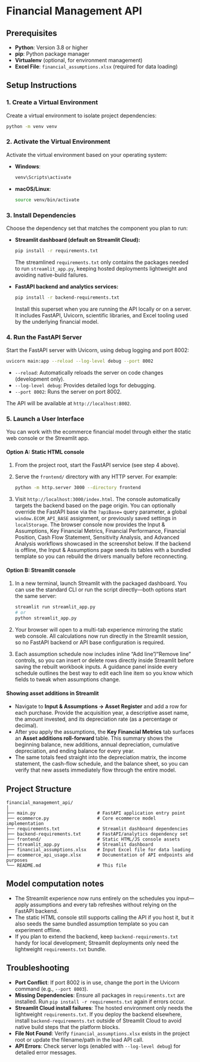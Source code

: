 # Financial Management API


## Prerequisites

- **Python**: Version 3.8 or higher
- **pip**: Python package manager
- **Virtualenv** (optional, for environment management)
- **Excel File**: `financial_assumptions.xlsx` (required for data loading)

## Setup Instructions

### 1. Create a Virtual Environment

Create a virtual environment to isolate project dependencies:

```bash
python -m venv venv
```

### 2. Activate the Virtual Environment

Activate the virtual environment based on your operating system:

- **Windows**:
  ```bash
  venv\Scripts\activate
  ```

- **macOS/Linux**:
  ```bash
  source venv/bin/activate
  ```

### 3. Install Dependencies

Choose the dependency set that matches the component you plan to run:

- **Streamlit dashboard (default on Streamlit Cloud):**

  ```bash
  pip install -r requirements.txt
  ```

  The streamlined `requirements.txt` only contains the packages needed to run
  `streamlit_app.py`, keeping hosted deployments lightweight and avoiding
  native-build failures.

- **FastAPI backend and analytics services:**

  ```bash
  pip install -r backend-requirements.txt
  ```

  Install this superset when you are running the API locally or on a server.
  It includes FastAPI, Uvicorn, scientific libraries, and Excel tooling used by
  the underlying financial model.


### 4. Run the FastAPI Server

Start the FastAPI server with Uvicorn, using debug logging and port 8002:

```bash
uvicorn main:app --reload --log-level debug --port 8002
```

- `--reload`: Automatically reloads the server on code changes (development only).
- `--log-level debug`: Provides detailed logs for debugging.
- `--port 8002`: Runs the server on port 8002.

The API will be available at `http://localhost:8002`.

### 5. Launch a User Interface

You can work with the ecommerce financial model through either the static web
console or the Streamlit app.

#### Option A: Static HTML console

1. From the project root, start the FastAPI service (see step 4 above).
2. Serve the `frontend/` directory with any HTTP server. For example:

   ```bash
   python -m http.server 3000 --directory frontend
   ```

3. Visit `http://localhost:3000/index.html`. The console automatically targets
   the backend based on the page origin. You can optionally override the
   FastAPI base via the `?apiBase=` query parameter, a global `window.ECOM_API_BASE`
   assignment, or previously saved settings in `localStorage`. The browser
   console now provides the Input & Assumptions, Key Financial Metrics,
   Financial Performance, Financial Position, Cash Flow Statement, Sensitivity
   Analysis, and Advanced Analysis workflows showcased in the screenshot below.
   If the backend is offline, the Input & Assumptions page seeds its tables with
   a bundled template so you can rebuild the drivers manually before reconnecting.

#### Option B: Streamlit console

1. In a new terminal, launch Streamlit with the packaged dashboard. You can use
   the standard CLI or run the script directly—both options start the same
   server:

   ```bash
   streamlit run streamlit_app.py
   # or
   python streamlit_app.py
   ```

2. Your browser will open to a multi-tab experience mirroring the static web
   console. All calculations now run directly in the Streamlit session, so no
   FastAPI backend or API base configuration is required.

3. Each assumption schedule now includes inline “Add line”/“Remove line”
   controls, so you can insert or delete rows directly inside Streamlit before
   saving the rebuilt workbook inputs. A guidance panel inside every schedule
   outlines the best way to edit each line item so you know which fields to
   tweak when assumptions change.

#### Showing asset additions in Streamlit

- Navigate to **Input & Assumptions → Asset Register** and add a row for each
  purchase. Provide the acquisition year, a descriptive asset name, the amount
  invested, and its depreciation rate (as a percentage or decimal).
- After you apply the assumptions, the **Key Financial Metrics** tab surfaces an
  **Asset additions roll-forward** table. This summary shows the beginning
  balance, new additions, annual depreciation, cumulative depreciation, and
  ending balance for every year.
- The same totals feed straight into the depreciation matrix, the income
  statement, the cash-flow schedule, and the balance sheet, so you can verify
  that new assets immediately flow through the entire model.
## Project Structure

```
financial_management_api/
│
├── main.py                       # FastAPI application entry point
├── ecommerce.py                  # Core ecommerce model implementation
├── requirements.txt              # Streamlit dashboard dependencies
├── backend-requirements.txt      # FastAPI/analytics dependency set
├── frontend/                     # Static HTML/JS console assets
├── streamlit_app.py              # Streamlit dashboard
├── financial_assumptions.xlsx    # Input Excel file for data loading
├── ecommerce_api_usage.xlsx      # Documentation of API endpoints and purposes
└── README.md                     # This file
```

## Model computation notes

- The Streamlit experience now runs entirely on the schedules you input—apply assumptions and every tab refreshes without relying on the FastAPI backend.
- The static HTML console still supports calling the API if you host it, but it also seeds the same bundled assumption template so you can experiment offline.
- If you plan to extend the backend, keep `backend-requirements.txt` handy for local development; Streamlit deployments only need the lightweight `requirements.txt` bundle.

## Troubleshooting

- **Port Conflict**: If port 8002 is in use, change the port in the Uvicorn command (e.g., `--port 8003`).
- **Missing Dependencies**: Ensure all packages in `requirements.txt` are installed. Run `pip install -r requirements.txt` again if errors occur.
- **Streamlit Cloud install failures**: The hosted environment only needs the
  lightweight `requirements.txt`. If you deploy the backend elsewhere, install
  `backend-requirements.txt` outside of Streamlit Cloud to avoid native build
  steps that the platform blocks.
- **File Not Found**: Verify `financial_assumptions.xlsx` exists in the project root or update the filename/path in the load API call.
- **API Errors**: Check server logs (enabled with `--log-level debug`) for detailed error messages.

